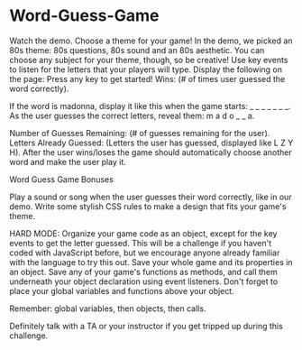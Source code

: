 # Word-Guess-Game
Watch the demo.
Choose a theme for your game! In the demo, we picked an 80s theme: 80s questions, 80s sound and an 80s aesthetic. You can choose any subject for your theme, though, so be creative!
Use key events to listen for the letters that your players will type.
Display the following on the page:
Press any key to get started!
Wins: (# of times user guessed the word correctly).



If the word is madonna, display it like this when the game starts: _ _ _ _ _ _ _.
As the user guesses the correct letters, reveal them: m a d o _  _ a.



Number of Guesses Remaining: (# of guesses remaining for the user).
Letters Already Guessed: (Letters the user has guessed, displayed like L Z Y H).
After the user wins/loses the game should automatically choose another word and make the user play it.



Word Guess Game Bonuses


Play a sound or song when the user guesses their word correctly, like in our demo.
Write some stylish CSS rules to make a design that fits your game's theme.

HARD MODE: Organize your game code as an object, except for the key events to get the letter guessed. This will be a challenge if you haven't coded with JavaScript before, but we encourage anyone already familiar with the language to try this out.
Save your whole game and its properties in an object.
Save any of your game's functions as methods, and call them underneath your object declaration using event listeners.
Don't forget to place your global variables and functions above your object.


Remember: global variables, then objects, then calls.


Definitely talk with a TA or your instructor if you get tripped up during this challenge.

